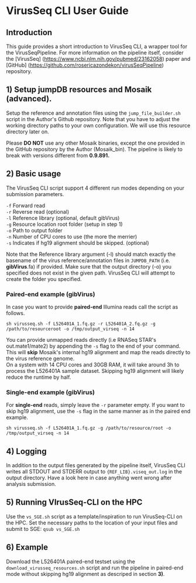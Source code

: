 # VirusSeq CLI User Guide

## Introduction

This guide provides a short introduction to VirusSeq CLI, a wrapper tool for the VirusSeqPipeline. For more information on the pipeline itself, consider the [VirusSeq] (https://www.ncbi.nlm.nih.gov/pubmed/23162058) paper and [GitHub] (https://github.com/rosericazondekon/virusSeqPipeline) repository.   

## 1) Setup jumpDB resources and Mosaik (advanced).

Setup the reference and annotation files using the `jump_file_builder.sh` script in the Author's Github repository. Note that you have to adjust the working directory paths to your own configuration. We will use this resource directory later on.

Please <b>DO NOT</b> use any other Mosaik binaries, except the one provided in the GitHub repository by the Author (Mosaik_bin). The pipeline is likely to break with versions different from <b>0.9.891.</b>

## 2) Basic usage   

The VirusSeq CLI script support 4 different run modes depending on your submission parameters. 


`-f` Forward read <br>
`-r` Reverse read (optional) <br>
`-l` Reference library (optional, default gibVirus)  <br>
`-g` Resource location root folder (setup in step 1)  <br>
`-o` Path to output folder <br>
`-n` Number of CPU cores to use (the more the merrier) <br>
`-s` Indicates if hg19 alignment should be skipped. (optional)

Note that the Reference library argument (-l) should match exactly the basename of the virus reference/annotation files in  `JUMPDB_PATH` (i.e. <b>gibVirus</b>.fa) if provided. Make sure that the output directory (-o) you specified does not exist in the given path. VirusSeq CLI will attempt to create the folder you specified.

### Paired-end example (gibVirus) ###

In case you want to provide <b>paired-end</b> Illumina reads call the script as follows. 

`sh virusseq.sh -f L526401A_1.fq.gz -r L526401A_2.fq.gz -g /path/to/resourceroot -o /tmp/output_virseq -n 14`

You can provide unmapped reads directly (i.e RNASeq STAR's out.mate1/mate2) by appending the `-s` flag to the end of your command. This will <b>skip</b> Mosaik's internal hg19 alignment and map the reads directly to the virus reference genome.  
On a system with 14 CPU cores and 30GB RAM, it will take around 3h to process the L526401A sample dataset. Skipping hg19 alignment will likely reduce the runtime by half. 

### Single-end example (gibVirus)

For <b>single-end</b> reads, simply leave the `-r` parameter empty. If you want to skip hg19 alignment, use the `-s` flag in the same manner as in the paired end example.    

`sh virusseq.sh -f L526401A_1.fq.gz -g /path/to/resource/root -o /tmp/output_virseq -n 14`

## 4) Logging
In addition to the output files generated by the pipeline itself, VirusSeq CLI writes all STDOUT and STDERR output to `{REF_LIB}.viseq_out.log` in the output directory. Have a look here in case anything went wrong after analysis submission.


## 5) Running VIrusSeq-CLI on the HPC

Use the `vs_SGE.sh` script as a template/inspiration to run VirusSeq-CLI on the HPC. Set the necessary paths to the location of your input files and submit to SGE: `qsub vs_SGE.sh`


## 6) Example

Download the L526401A paired-end testset using the `download_virusseq_resources.sh` script and run the pipeline in paired-end mode without skipping hg19 alignment as descriped in section <b>3)</b>.  


















 
